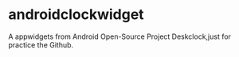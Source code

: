 # androidclockwidget
A appwidgets from Android Open-Source Project Deskclock,just for practice the Github.
